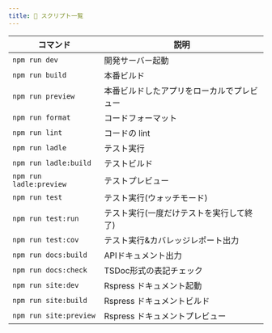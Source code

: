 ```yaml
---
title: 🧪 スクリプト一覧
---
```

| コマンド | 説明 |
|-----------|------|
| `npm run dev` | 開発サーバー起動 |
| `npm run build` | 本番ビルド |
| `npm run preview` | 本番ビルドしたアプリをローカルでプレビュー |
| `npm run format` | コードフォーマット |
| `npm run lint` | コードの lint |
| `npm run ladle` | テスト実行 |
| `npm run ladle:build` | テストビルド |
| `npm run ladle:preview` | テストプレビュー |
| `npm run test` | テスト実行(ウォッチモード) |
| `npm run test:run` | テスト実行(一度だけテストを実行して終了) |
| `npm run test:cov` | テスト実行&カバレッジレポート出力 |
| `npm run docs:build` | APIドキュメント出力 |
| `npm run docs:check` | TSDoc形式の表記チェック |
| `npm run site:dev` | Rspress ドキュメント起動 |
| `npm run site:build` | Rspress ドキュメントビルド |
| `npm run site:preview` | Rspress ドキュメントプレビュー |
